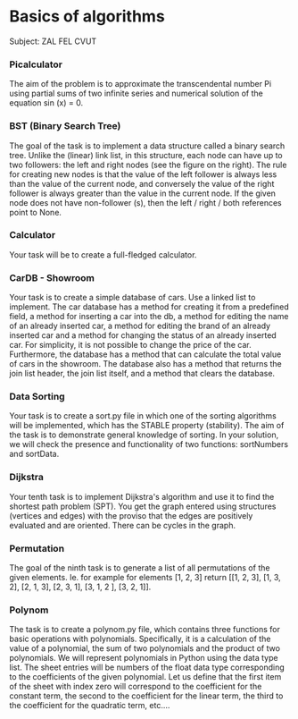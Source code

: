 # Basics of algorithms

Subject: ZAL FEL CVUT

### Picalculator
The aim of the problem is to approximate the transcendental number Pi using partial sums of two infinite series and numerical solution of the equation sin (x) = 0.

### BST (Binary Search Tree)
The goal of the task is to implement a data structure called a binary search tree. Unlike the (linear) link list, in this structure, each node can have up to two followers: the left and right nodes (see the figure on the right). The rule for creating new nodes is that the value of the left follower is always less than the value of the current node, and conversely the value of the right follower is always greater than the value in the current node. If the given node does not have non-follower (s), then the left / right / both references point to None.

### Calculator
Your task will be to create a full-fledged calculator.

### CarDB - Showroom
Your task is to create a simple database of cars. Use a linked list to implement. The car database has a method for creating it from a predefined field, a method for inserting a car into the db, a method for editing the name of an already inserted car, a method for editing the brand of an already inserted car and a method for changing the status of an already inserted car. For simplicity, it is not possible to change the price of the car. Furthermore, the database has a method that can calculate the total value of cars in the showroom. The database also has a method that returns the join list header, the join list itself, and a method that clears the database.

### Data Sorting
Your task is to create a sort.py file in which one of the sorting algorithms will be implemented, which has the STABLE property (stability). The aim of the task is to demonstrate general knowledge of sorting. In your solution, we will check the presence and functionality of two functions: sortNumbers and sortData.

### Dijkstra
Your tenth task is to implement Dijkstra's algorithm and use it to find the shortest path problem (SPT). You get the graph entered using structures (vertices and edges) with the proviso that the edges are positively evaluated and are oriented. There can be cycles in the graph.

### Permutation
The goal of the ninth task is to generate a list of all permutations of the given elements. Ie. for example for elements [1, 2, 3] return [[1, 2, 3], [1, 3, 2], 
[2, 1, 3], [2, 3, 1], [3, 1, 2 ], [3, 2, 1]].

### Polynom
The task is to create a polynom.py file, which contains three functions for basic operations with polynomials. Specifically, it is a calculation of the value of a polynomial, the sum of two polynomials and the product of two polynomials. We will represent polynomials in Python using the data type list. The sheet entries will be numbers of the float data type corresponding to the coefficients of the given polynomial. Let us define that the first item of the sheet with index zero will correspond to the coefficient for the constant term, the second to the coefficient for the linear term, the third to the coefficient for the quadratic term, etc.…

